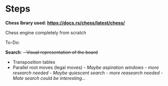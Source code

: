 # Steps

**Chess lbrary used: https://docs.rs/chess/latest/chess/**


Chess engine completely from scratch


To-Do:

**Search**:
~~- Visual representation of the board~~
- Transposition tables
- Parallel root moves (legal moves)
*- Maybe aspiration windows - more research needed*
*- Maybe quiescent search - more reasearch needed*
*- Mate search could be interesting...*